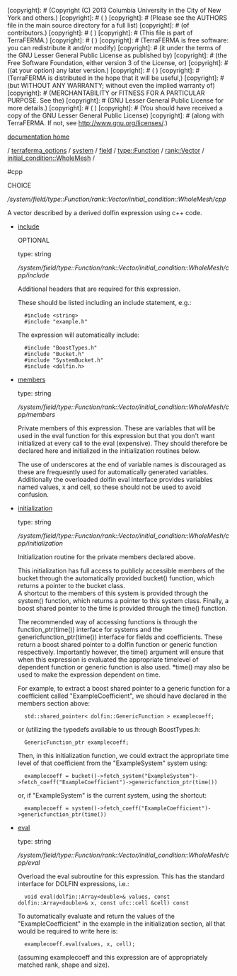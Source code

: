 [copyright]: # (Copyright (C) 2013 Columbia University in the City of New York and others.)
[copyright]: # ( )
[copyright]: # (Please see the AUTHORS file in the main source directory for a full list)
[copyright]: # (of contributors.)
[copyright]: # ( )
[copyright]: # (This file is part of TerraFERMA.)
[copyright]: # ( )
[copyright]: # (TerraFERMA is free software: you can redistribute it and/or modify)
[copyright]: # (it under the terms of the GNU Lesser General Public License as published by)
[copyright]: # (the Free Software Foundation, either version 3 of the License, or)
[copyright]: # ((at your option) any later version.)
[copyright]: # ( )
[copyright]: # (TerraFERMA is distributed in the hope that it will be useful,)
[copyright]: # (but WITHOUT ANY WARRANTY; without even the implied warranty of)
[copyright]: # (MERCHANTABILITY or FITNESS FOR A PARTICULAR PURPOSE. See the)
[copyright]: # (GNU Lesser General Public License for more details.)
[copyright]: # ( )
[copyright]: # (You should have received a copy of the GNU Lesser General Public License)
[copyright]: # (along with TerraFERMA. If not, see <http://www.gnu.org/licenses/>.)

[documentation home](Documentation)

/ [terraferma_options](../../../../../../terraferma_options) / [system](../../../../../system) / [field](../../../../field) / [type::Function](../../../type__Function) / [rank::Vector](../../rank__Vector) / [initial_condition::WholeMesh](../initial_condition__WholeMesh) /

#cpp

CHOICE 

*/system/field/type::Function/rank::Vector/initial_condition::WholeMesh/cpp*

A vector described by a derived dolfin expression using c++ code.

* [include](cpp/include "child")

    OPTIONAL 

    type: string

    */system/field/type::Function/rank::Vector/initial_condition::WholeMesh/cpp/include*

    Additional headers that are required for this expression.
    
    These should be listed including an include statement, e.g.:
    
        #include <string>
        #include "example.h"
    
    The expression will automatically include:
    
        #include "BoostTypes.h"
        #include "Bucket.h"
        #include "SystemBucket.h"
        #include <dolfin.h>

* [members](cpp/members "child")

    type: string

    */system/field/type::Function/rank::Vector/initial_condition::WholeMesh/cpp/members*

    Private members of this expression. These are variables that will be used in the eval
    function for this expression but that you don't want initialized at every call to the eval
    (expensive).  They should therefore be declared here and initialized in the initialization 
    routines below.
    
    The use of underscores at the end of variable names is discouraged as these are frequesntly used for 
    automatically generated variables.  Additionally the overloaded dolfin eval interface provides
    variables named values, x and cell, so these should not be used to avoid confusion.

* [initialization](cpp/initialization "child")

    type: string

    */system/field/type::Function/rank::Vector/initial_condition::WholeMesh/cpp/initialization*

    Initialization routine for the private members declared above.
    
    This initialization has full access to publicly accessible members of the bucket through
    the automatically provided bucket() function, which returns a pointer to the bucket class.  
    A shortcut to the members of this system is provided through the system() function, which 
    returns a pointer to this system class.  Finally, a boost shared pointer to the time is
    provided through the time() function.
    
    The recommended way of accessing functions is through the function_ptr(time()) interface for
    systems and the genericfunction_ptr(time()) interface for fields and coefficients.  These return
    a boost shared pointer to a dolfin function or generic function respectively.  Importantly however,
    the time() argument will ensure that when this expression is evaluated the appropriate timelevel of 
    dependent function or generic function is also used. *time() may also be used to make the expression
    dependent on time.
    
    For example, to extract a boost shared pointer to a generic function for a coefficient called 
    "ExampleCoefficient", we should have declared in the members section above:
    
        std::shared_pointer< dolfin::GenericFunction > examplecoeff;
    
    or (utilizing the typedefs available to us through BoostTypes.h:
    
        GenericFunction_ptr examplecoeff;
    
    Then, in this initialization function, we could extract the appropriate time level of that 
    coefficient from the "ExampleSystem" system using:
    
        examplecoeff = bucket()->fetch_system("ExampleSystem")->fetch_coeff("ExampleCoefficient")->genericfunction_ptr(time())
    
    or, if "ExampleSystem" is the current system, using the shortcut:
    
        examplecoeff = system()->fetch_coeff("ExampleCoefficient")->genericfunction_ptr(time())

* [eval](cpp/eval "child")

    type: string

    */system/field/type::Function/rank::Vector/initial_condition::WholeMesh/cpp/eval*

    Overload the eval subroutine for this expression.  This has the standard interface for DOLFIN 
    expressions, i.e.:
    
        void eval(dolfin::Array<double>& values, const dolfin::Array<double>& x, const ufc::cell &cell) const
    
    To automatically evaluate and return the values of the "ExampleCoefficient" in the example in the 
    initialization section, all that would be required to write here is:
    
        examplecoeff.eval(values, x, cell);
    
    (assuming examplecoeff and this expression are of appropriately matched rank, shape and size).

[autogenerated]: # (This file was automatically generated from the schema file:/home/cwilson/repos/github/TerraFERMA/TerraFERMA/buckettools/schemas/function.rng.)

